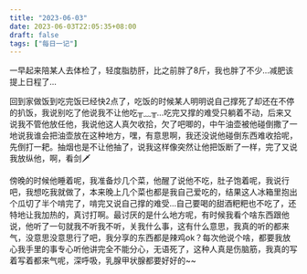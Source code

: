 ```yaml
---
title: "2023-06-03"
date: 2023-06-03T22:05:35+08:00
draft: false
tags: ["每日一记"]
---
```


一早起来陪某人去体检了，轻度脂肪肝，比之前胖了8斤，我也胖了不少...减肥该提上日程了...

回到家做饭到吃完饭已经快2点了，吃饭的时候某人明明说自己撑死了却还在不停的扒饭，我说别吃了他说我不让他吃╥﹏╥...吃完又撑的难受只躺着不动，后来又说我不管他放任他，我说他这人真欠收拾，欠了吧唧的，中午油壶被他碰倒撒了一地说我谁会把油壶放在这种地方，嘿，有意思啊，我还没说他碰倒东西难收拾呢，先倒打一耙。抽烟也是不让他抽了，说我这样像突然让他把饭断了一样，完了又说我放纵他，啊，看剑🗡

傍晚的时候他睡着呢，我准备炒几个菜，他醒了说他不吃，肚子饱着呢，我说行吧，我想吃我就做了，本来晚上几个菜也都是我自己爱吃的，结果这人冰箱里抱出个瓜切了半个啃完了，啃完又说自己撑的难受...自己要喝的甜酒粑粑也不吃了，还特地让我加热的，真讨打啊。最讨厌的是什么地方呢，有时候我看个啥东西跟他说，他听了一句就我不听我不听，关我什么事，这有什么意思，我真的听的都来气，没意思没意思行了吧，我分享的东西都是辣鸡ok？每次他说个啥，都要我放心我手里的事专心听他讲完全不能分心，无语死了，这种人真是伤脑筋，我真的写着写着都来气呢，深呼吸，乳腺甲状腺都要好好的~~